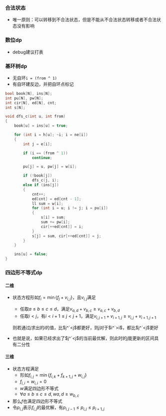 ### 合法状态
- 唯一原则：可以转移到不合法状态，但是不能从不合法状态转移或者不合法状态没有影响

### 数位dp
- debug建议打表

### 基环树dp
- 无自环`i = (from ^ 1)`
- 有自环建反边，并把自环点标记
```cpp
bool book[N], ins[N];
int pu[N], pw[N];
int cir[N], ed[N], cnt;
int s[N];

void dfs_c(int u, int from)
{
    book[u] = ins[u] = true;

    for (int i = h[u]; ~i; i = ne[i])
    {
        int j = e[i];

        if (i == (from ^ 1))
            continue;

        pu[j] = u, pw[j] = w[i];

        if (!book[j])
            dfs_c(j, i);
        else if (ins[j])
        {
            cnt++;
            ed[cnt] = ed[cnt - 1];
            ll sum = w[i];
            for (int i = u; i != j; i = pu[i])
            {
                s[i] = sum;
                sum += pw[i];
                cir[++ed[cnt]] = i;
            }
            s[j] = sum, cir[++ed[cnt]] = j;
        }
    }

    ins[u] = false;
}
```

### 四边形不等式dp
#### 二维
- 状态方程形如$f_i=\min\{f_j+v_{i,j}\}$，且$v_{i,j}$满足
  - 任取$a\leq b\leq c\leq d$，满足$v_{a,d}+v_{b,c}\geq v_{a,c}+v_{b,d}$
  - 任取$i<j$，有$i<i+1\leq j<j+1$，满足$v_{i,j+1}+v_{i+1,j}\geq v_{i,j}+v_{i+1,j+1}$
  
  则若通过$j$求出的$i$的值，比$j^`<j$都更好，则$j$对于$i^`>i$，都比$j^`<j$更好
- 也就是说，如果已经求出了$j^`<j$的当前最优解，则此时的$j$能更新的区间具有二分性

#### 三维
- 状态方程满足
  - 形如$f_{i,j}=\min\{f_{i,k}+f_{k+1,j}+w_{i,j}\}$
  - $f_{i,i}=w_{i,i}=0$
  - $w$满足四边形不等式
  - $\forall a\leq b\leq c\leq d, w{a,d}\geq w_{b,c}$
- 那么$f$也满足四边形不等式
- 令$p_{i,j}$表示$f_{i,j}$的最优解，有$p_{i,j-1}\leq p_{i,j}\leq p_{i+1,j}$